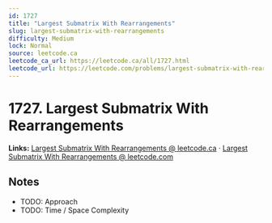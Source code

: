 ```yaml
--- 
id: 1727
title: "Largest Submatrix With Rearrangements"
slug: largest-submatrix-with-rearrangements
difficulty: Medium
lock: Normal
source: leetcode.ca
leetcode_ca_url: https://leetcode.ca/all/1727.html
leetcode_url: https://leetcode.com/problems/largest-submatrix-with-rearrangements/
---
```


# 1727. Largest Submatrix With Rearrangements

**Links:** [Largest Submatrix With Rearrangements @ leetcode.ca](https://leetcode.ca/all/1727.html) · [Largest Submatrix With Rearrangements @ leetcode.com](https://leetcode.com/problems/largest-submatrix-with-rearrangements/)

## Notes
- TODO: Approach
- TODO: Time / Space Complexity
